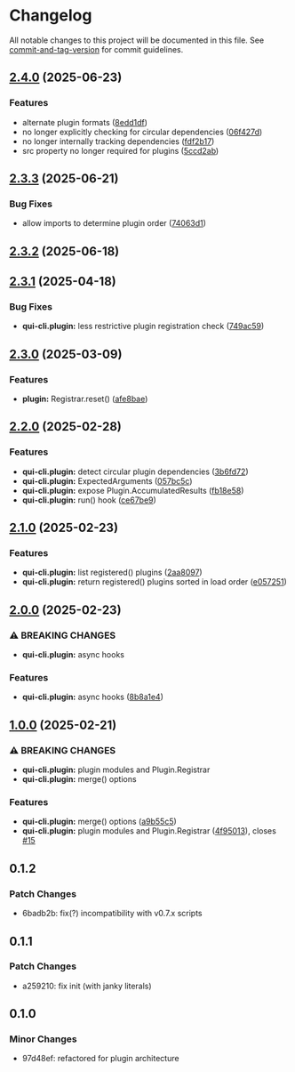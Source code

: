 # Changelog

All notable changes to this project will be documented in this file. See [commit-and-tag-version](https://github.com/absolute-version/commit-and-tag-version) for commit guidelines.

## [2.4.0](https://github.com/battis/qui-cli/compare/plugin/2.3.3...plugin/2.4.0) (2025-06-23)


### Features

* alternate plugin formats ([8edd1df](https://github.com/battis/qui-cli/commit/8edd1df21f34e7fa1e4b8eaec319aa3a844d47cf))
* no longer explicitly checking for circular dependencies ([06f427d](https://github.com/battis/qui-cli/commit/06f427d057b375bb3dc9420123e1f47dbbad2967))
* no longer internally tracking dependencies ([fdf2b17](https://github.com/battis/qui-cli/commit/fdf2b1718c10f4901881d74c3ffa3978f3a78757))
* src property no longer required for plugins ([5ccd2ab](https://github.com/battis/qui-cli/commit/5ccd2ab67b618ec7121dacacc9fbf059f163f3b8))

## [2.3.3](https://github.com/battis/qui-cli/compare/plugin/2.3.2...plugin/2.3.3) (2025-06-21)


### Bug Fixes

* allow imports to determine plugin order ([74063d1](https://github.com/battis/qui-cli/commit/74063d15a9ef8a4330dc6eefd26dfa28e1887edf))

## [2.3.2](https://github.com/battis/qui-cli/compare/plugin/2.3.1...plugin/2.3.2) (2025-06-18)

## [2.3.1](https://github.com/battis/qui-cli/compare/plugin/2.3.0...plugin/2.3.1) (2025-04-18)


### Bug Fixes

* **qui-cli.plugin:** less restrictive plugin registration check ([749ac59](https://github.com/battis/qui-cli/commit/749ac59f763ea322dd9de628026ed01a24298221))

## [2.3.0](https://github.com/battis/qui-cli/compare/plugin/2.2.0...plugin/2.3.0) (2025-03-09)


### Features

* **plugin:** Registrar.reset() ([afe8bae](https://github.com/battis/qui-cli/commit/afe8bae79b57c3f5dd1d7e3cdbda2911d35665dd))

## [2.2.0](https://github.com/battis/qui-cli/compare/plugin/2.1.0...plugin/2.2.0) (2025-02-28)


### Features

* **qui-cli.plugin:** detect circular plugin dependencies ([3b6fd72](https://github.com/battis/qui-cli/commit/3b6fd7239b3e239324a317c4536bafbe0a49ccff))
* **qui-cli.plugin:** ExpectedArguments ([057bc5c](https://github.com/battis/qui-cli/commit/057bc5c4f1b0b55d51a2fe3bb8e9cd14ea731b05))
* **qui-cli.plugin:** expose Plugin.AccumulatedResults ([fb18e58](https://github.com/battis/qui-cli/commit/fb18e58adf3fa0439ebc46a2bb521ce625c00fd6))
* **qui-cli.plugin:** run() hook ([ce67be9](https://github.com/battis/qui-cli/commit/ce67be9cddb1db23d351966f48f652d44f95894b))

## [2.1.0](https://github.com/battis/qui-cli/compare/plugin/2.0.0...plugin/2.1.0) (2025-02-23)


### Features

* **qui-cli.plugin:** list registered() plugins ([2aa8097](https://github.com/battis/qui-cli/commit/2aa8097c01a52971c21815424d9c2b8cae28b9c7))
* **qui-cli.plugin:** return registered() plugins sorted in load order ([e057251](https://github.com/battis/qui-cli/commit/e05725100c9d66dbb409657f2e8fe5f828b069df))

## [2.0.0](https://github.com/battis/qui-cli/compare/plugin/1.0.0...plugin/2.0.0) (2025-02-23)


### ⚠ BREAKING CHANGES

* **qui-cli.plugin:** async hooks

### Features

* **qui-cli.plugin:** async hooks ([8b8a1e4](https://github.com/battis/qui-cli/commit/8b8a1e48938a9be19adc700571350d04b5fc49b9))

## [1.0.0](https://github.com/battis/qui-cli/compare/plugin/0.1.2...plugin/1.0.0) (2025-02-21)


### ⚠ BREAKING CHANGES

* **qui-cli.plugin:** plugin modules and Plugin.Registrar
* **qui-cli.plugin:** merge() options

### Features

* **qui-cli.plugin:** merge() options ([a9b55c5](https://github.com/battis/qui-cli/commit/a9b55c53e7d41ffa13648765b8308046132e79d9))
* **qui-cli.plugin:** plugin modules and Plugin.Registrar ([4f95013](https://github.com/battis/qui-cli/commit/4f95013c1d21e01545346f957b87ca2d551eec77)), closes [#15](https://github.com/battis/qui-cli/issues/15)

## 0.1.2

### Patch Changes

- 6badb2b: fix(?) incompatibility with v0.7.x scripts

## 0.1.1

### Patch Changes

- a259210: fix init (with janky literals)

## 0.1.0

### Minor Changes

- 97d48ef: refactored for plugin architecture
